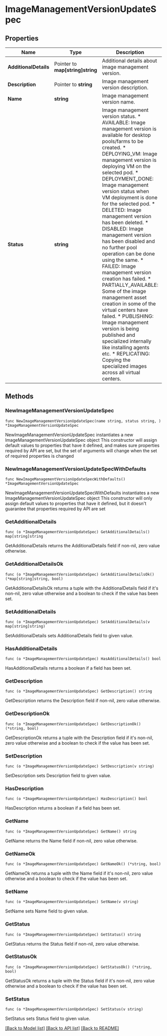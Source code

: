 # ImageManagementVersionUpdateSpec

## Properties

Name | Type | Description | Notes
------------ | ------------- | ------------- | -------------
**AdditionalDetails** | Pointer to **map[string]string** | Additional details about image management version. | [optional] 
**Description** | Pointer to **string** | Image management version description. | [optional] 
**Name** | **string** | Image management version name. | 
**Status** | **string** | Image management version status. * AVAILABLE: Image management version is available for desktop pools/farms to be created. * DEPLOYING_VM: Image management version is deploying VM on the selected pod. * DEPLOYMENT_DONE: Image management version status when VM deployment is done for the selected pod. * DELETED: Image management version has been deleted. * DISABLED: Image management version has been disabled and no further pool operation can be done using the same. * FAILED: Image management version creation has failed. * PARTIALLY_AVAILABLE: Some of the image management asset creation in some of the virtual centers have failed. * PUBLISHING: Image management version is being published and specialized internally like installing agents etc. * REPLICATING: Copying the specialized images across all virtual centers. | 

## Methods

### NewImageManagementVersionUpdateSpec

`func NewImageManagementVersionUpdateSpec(name string, status string, ) *ImageManagementVersionUpdateSpec`

NewImageManagementVersionUpdateSpec instantiates a new ImageManagementVersionUpdateSpec object
This constructor will assign default values to properties that have it defined,
and makes sure properties required by API are set, but the set of arguments
will change when the set of required properties is changed

### NewImageManagementVersionUpdateSpecWithDefaults

`func NewImageManagementVersionUpdateSpecWithDefaults() *ImageManagementVersionUpdateSpec`

NewImageManagementVersionUpdateSpecWithDefaults instantiates a new ImageManagementVersionUpdateSpec object
This constructor will only assign default values to properties that have it defined,
but it doesn't guarantee that properties required by API are set

### GetAdditionalDetails

`func (o *ImageManagementVersionUpdateSpec) GetAdditionalDetails() map[string]string`

GetAdditionalDetails returns the AdditionalDetails field if non-nil, zero value otherwise.

### GetAdditionalDetailsOk

`func (o *ImageManagementVersionUpdateSpec) GetAdditionalDetailsOk() (*map[string]string, bool)`

GetAdditionalDetailsOk returns a tuple with the AdditionalDetails field if it's non-nil, zero value otherwise
and a boolean to check if the value has been set.

### SetAdditionalDetails

`func (o *ImageManagementVersionUpdateSpec) SetAdditionalDetails(v map[string]string)`

SetAdditionalDetails sets AdditionalDetails field to given value.

### HasAdditionalDetails

`func (o *ImageManagementVersionUpdateSpec) HasAdditionalDetails() bool`

HasAdditionalDetails returns a boolean if a field has been set.

### GetDescription

`func (o *ImageManagementVersionUpdateSpec) GetDescription() string`

GetDescription returns the Description field if non-nil, zero value otherwise.

### GetDescriptionOk

`func (o *ImageManagementVersionUpdateSpec) GetDescriptionOk() (*string, bool)`

GetDescriptionOk returns a tuple with the Description field if it's non-nil, zero value otherwise
and a boolean to check if the value has been set.

### SetDescription

`func (o *ImageManagementVersionUpdateSpec) SetDescription(v string)`

SetDescription sets Description field to given value.

### HasDescription

`func (o *ImageManagementVersionUpdateSpec) HasDescription() bool`

HasDescription returns a boolean if a field has been set.

### GetName

`func (o *ImageManagementVersionUpdateSpec) GetName() string`

GetName returns the Name field if non-nil, zero value otherwise.

### GetNameOk

`func (o *ImageManagementVersionUpdateSpec) GetNameOk() (*string, bool)`

GetNameOk returns a tuple with the Name field if it's non-nil, zero value otherwise
and a boolean to check if the value has been set.

### SetName

`func (o *ImageManagementVersionUpdateSpec) SetName(v string)`

SetName sets Name field to given value.


### GetStatus

`func (o *ImageManagementVersionUpdateSpec) GetStatus() string`

GetStatus returns the Status field if non-nil, zero value otherwise.

### GetStatusOk

`func (o *ImageManagementVersionUpdateSpec) GetStatusOk() (*string, bool)`

GetStatusOk returns a tuple with the Status field if it's non-nil, zero value otherwise
and a boolean to check if the value has been set.

### SetStatus

`func (o *ImageManagementVersionUpdateSpec) SetStatus(v string)`

SetStatus sets Status field to given value.



[[Back to Model list]](../README.md#documentation-for-models) [[Back to API list]](../README.md#documentation-for-api-endpoints) [[Back to README]](../README.md)


